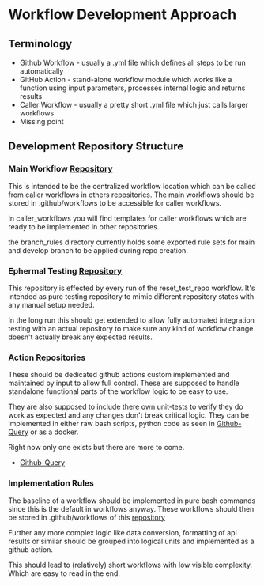 # Workflow Development Approach

## Terminology

* Github Workflow - usually a .yml file which defines all steps to be run automatically
* GitHub Action - stand-alone workflow module which works like a function using input parameters, processes internal logic and returns results
* Caller Workflow - usually a pretty short .yml file which just calls larger workflows
* Missing point

## Development Repository Structure

### Main Workflow [Repository](https://github.com/ynput/ops-repo-automation)

This is intended to be the centralized workflow location which can be called from caller workflows in others repositories.
The main workflows should be stored in .github/workflows to be accessible for caller workflows.

In caller_workflows you will find templates for caller workflows which are ready to be implemented in other repositories.

the branch_rules directory currently holds some exported rule sets for main and develop branch to be applied during repo creation.

### Ephermal Testing [Repository](https://github.com/ynput/ayon-addon-action-testing)

This repository is effected by every run of the reset_test_repo workflow. It's intended as pure testing repository to mimic different repository states with any manual setup needed.

In the long run this should get extended to allow fully automated integration testing with an actual repository to make sure any kind of workflow change doesn't actually break any expected results.

### Action Repositories

These should be dedicated github actions custom implemented and maintained by input to allow full control.
These are supposed to handle standalone functional parts of the workflow logic to be easy to use.

They are also supposed to include there own unit-tests to verify they do work as expected and any changes don't break critical logic.
They can be implemented in either raw bash scripts, python code as seen in [Github-Query](https://github.com/ynput/github-query) or as a docker.

Right now only one exists but there are more to come.

* [Github-Query](https://github.com/ynput/github-query)

### Implementation Rules

The baseline of a workflow should be implemented in pure bash commands since this is the default in workflows anyway.
These workflows should then be stored in .github/workflows of this [repository]((https://github.com/ynput/ayon-addon-action-testing))

Further any more complex logic like data conversion, formatting of api results or similar should be grouped into logical units and implemented as a github action.

This should lead to (relatively) short workflows with low visible complexity. Which are easy to read in the end.
